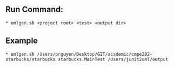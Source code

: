 

## Run Command:

    * umlgen.sh <project root> <test> <output dir>

## Example

    * umlgen.sh /Users/pnguyen/Desktop/GIT/academic/cmpe202-starbucks/starbucks starbucks.MainTest /Users/junit2uml/output


